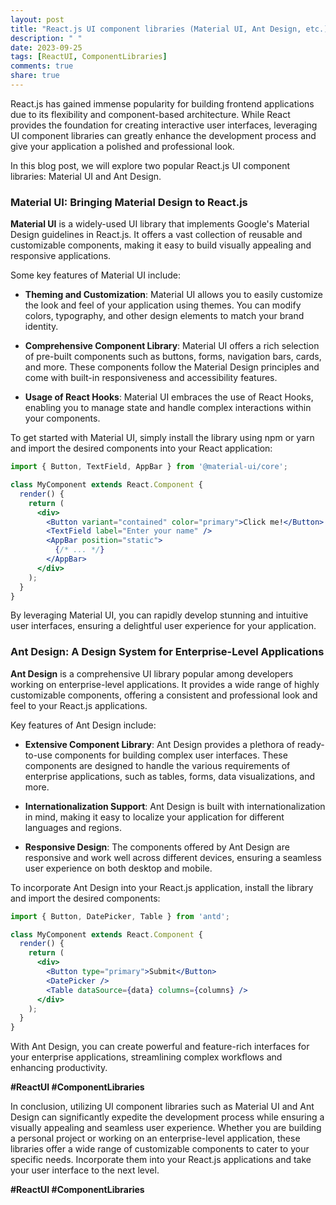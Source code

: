 ```yaml
---
layout: post
title: "React.js UI component libraries (Material UI, Ant Design, etc.)"
description: " "
date: 2023-09-25
tags: [ReactUI, ComponentLibraries]
comments: true
share: true
---
```


React.js has gained immense popularity for building frontend applications due to its flexibility and component-based architecture. While React provides the foundation for creating interactive user interfaces, leveraging UI component libraries can greatly enhance the development process and give your application a polished and professional look.

In this blog post, we will explore two popular React.js UI component libraries: Material UI and Ant Design.

### Material UI: Bringing Material Design to React.js

**Material UI** is a widely-used UI library that implements Google's Material Design guidelines in React.js. It offers a vast collection of reusable and customizable components, making it easy to build visually appealing and responsive applications.

Some key features of Material UI include:

- **Theming and Customization**: Material UI allows you to easily customize the look and feel of your application using themes. You can modify colors, typography, and other design elements to match your brand identity.

- **Comprehensive Component Library**: Material UI offers a rich selection of pre-built components such as buttons, forms, navigation bars, cards, and more. These components follow the Material Design principles and come with built-in responsiveness and accessibility features.

- **Usage of React Hooks**: Material UI embraces the use of React Hooks, enabling you to manage state and handle complex interactions within your components.

To get started with Material UI, simply install the library using npm or yarn and import the desired components into your React application:

```jsx
import { Button, TextField, AppBar } from '@material-ui/core';

class MyComponent extends React.Component {
  render() {
    return (
      <div>
        <Button variant="contained" color="primary">Click me!</Button>
        <TextField label="Enter your name" />
        <AppBar position="static">
          {/* ... */}
        </AppBar>
      </div>
    );
  }
}
```

By leveraging Material UI, you can rapidly develop stunning and intuitive user interfaces, ensuring a delightful user experience for your application.

### Ant Design: A Design System for Enterprise-Level Applications

**Ant Design** is a comprehensive UI library popular among developers working on enterprise-level applications. It provides a wide range of highly customizable components, offering a consistent and professional look and feel to your React.js applications.

Key features of Ant Design include:

- **Extensive Component Library**: Ant Design provides a plethora of ready-to-use components for building complex user interfaces. These components are designed to handle the various requirements of enterprise applications, such as tables, forms, data visualizations, and more.

- **Internationalization Support**: Ant Design is built with internationalization in mind, making it easy to localize your application for different languages and regions.

- **Responsive Design**: The components offered by Ant Design are responsive and work well across different devices, ensuring a seamless user experience on both desktop and mobile.

To incorporate Ant Design into your React.js application, install the library and import the desired components:

```jsx
import { Button, DatePicker, Table } from 'antd';

class MyComponent extends React.Component {
  render() {
    return (
      <div>
        <Button type="primary">Submit</Button>
        <DatePicker />
        <Table dataSource={data} columns={columns} />
      </div>
    );
  }
}
```

With Ant Design, you can create powerful and feature-rich interfaces for your enterprise applications, streamlining complex workflows and enhancing productivity.

**#ReactUI #ComponentLibraries**

In conclusion, utilizing UI component libraries such as Material UI and Ant Design can significantly expedite the development process while ensuring a visually appealing and seamless user experience. Whether you are building a personal project or working on an enterprise-level application, these libraries offer a wide range of customizable components to cater to your specific needs. Incorporate them into your React.js applications and take your user interface to the next level.

**#ReactUI #ComponentLibraries**